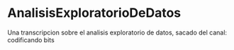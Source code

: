 # AnalisisExploratorioDeDatos
Una transcripcion sobre el analisis exploratorio de datos, sacado del canal: codificando bits
